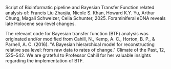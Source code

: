 Script of Bioinformatic pipeline and Bayesian Transfer Function related analysis of:
Francis Liu Zhaojia, Nicole S. Khan, Howard K.Y. Yu, Arthur Chung, Magali Schweizer, Celia Schunter, 2025. Foraminiferal eDNA reveals late Holocene sea-level changes.

The relevant code for Bayesian transfer function (BTF) analysis was originated and/or modified from Cahill, N., Kemp, A. C., Horton, B. P., & Parnell, A. C. (2016). "A Bayesian hierarchical model for reconstructing relative sea level: from raw data to rates of change." Climate of the Past, 12, 525–542. We are grateful to Professor Cahill for her valuable insights regarding the implementation of BTF.
